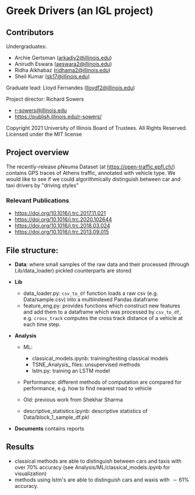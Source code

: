 # Greek Drivers (an IGL project)

## Contributors
Undergraduates:
* Archie Gertsman (arkadiy2@illinois.edu)
* Anirudh Eswara (aeswara2@illinois.edu)
* Ridha Alkhabaz (ridhama2@illinois.edu)
* Sheil Kumar (sk17@illinois.edu)

Graduate lead: Lloyd Fernandes (lloydf2@illinois.edu)

Project director: Richard Sowers
* <r-sowers@illinois.edu>
* <https://publish.illinois.edu/r-sowers/>

Copyright 2021 University of Illinois Board of Trustees. All Rights Reserved. Licensed under the MIT license

## Project overview
The recently-release pNeuma Dataset (at https://open-traffic.epfl.ch/) contains GPS traces of Athens traffic, annotated with vehicle type.  We would like to see if we could algorithmically distinguish between car and taxi drivers by "driving styles"

### Relevant Publications
* https://doi.org/10.1016/j.trc.2017.11.021
* https://doi.org/10.1016/j.trc.2020.102644
* https://doi.org/10.1016/j.trc.2018.03.024
* https://doi.org/10.1016/j.trc.2013.09.015


## File structure:

* **Data**: where small samples of the raw data and their processed (through Lib/data_loader) pickled counterparts are stored

* **Lib**
	* data_loader.py: `csv_to_df` function loads a raw csv (e.g. Data/sample.csv) into a multiindexed Pandas dataframe
	* feature_eng.py: provides functions which construct new features and add them to a dataframe which was processed by `csv_to_df`, e.g. `cross_track` computes the cross track distance of a vehicle at each time step.

* **Analysis**
	* ML: 
		* classical_models.ipynb: training/testing classical models
		* TSNE_Analysis_ files: unsupervised methods
		* lstm.py: training an LSTM model
	* Performance: different methods of computation are compared for performance, e.g. how to find nearest road to vehicle
	* Old: previous work from Shekhar Sharma

	* descriptive_statistics.ipynb: descriptive statistics of Data/block_1_sample_df.pkl

* **Documents** contains reports

## Results
* classical methods are able to distinguish between cars and taxis with over 70% accuracy (see Analysis/ML/classical_models.ipynb for visualization)
* methods using lstm's are able to distinguish cars and waxis with $\sim 61\%$ accuracy.
